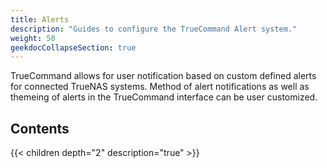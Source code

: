 ```yaml
---
title: Alerts
description: "Guides to configure the TrueCommand Alert system."
weight: 50
geekdocCollapseSection: true
---
```


TrueCommand allows for user notification based on custom defined alerts for connected TrueNAS systems.
Method of alert notifications as well as themeing of alerts in the TrueCommand interface can be user customized.

## Contents

{{< children depth="2" description="true" >}}
